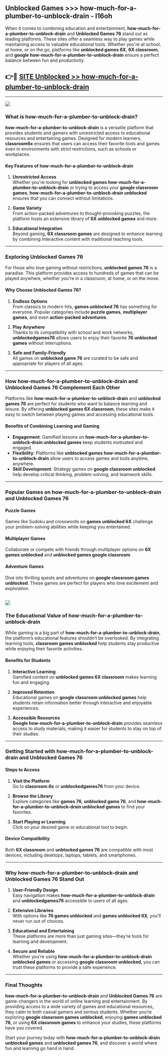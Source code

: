 ## Unblocked Games >>> how-much-for-a-plumber-to-unblock-drain - l16oh 

When it comes to combining education and entertainment, **how-much-for-a-plumber-to-unblock-drain** and **Unblocked Games 76** stand out as leading platforms. These sites offer a seamless way to play games while maintaining access to valuable educational tools. Whether you're at school, at home, or on the go, platforms like **unblocked games 6X**, **6X classroom**, and **google how-much-for-a-plumber-to-unblock-drain** ensure a perfect balance between fun and productivity.
## 👉🔴 [SITE Unblocked >> how-much-for-a-plumber-to-unblock-drain](http://premium.freeplayer.one?title=how-much-for-a-plumber-to-unblock-drain&ref=22JU)
---
<a href="http://premium.freeplayer.one?title=how-much-for-a-plumber-to-unblock-drain&ref=22JU/"><img src="https://github.com/user-attachments/assets/438f12ca-57a4-47a3-8ead-c64da593a1e5"/></a>
### What is how-much-for-a-plumber-to-unblock-drain?  

**how-much-for-a-plumber-to-unblock-drain** is a versatile platform that provides students and gamers with unrestricted access to educational resources and entertaining games. Designed for modern learners, **classroom6x** ensures that users can access their favorite tools and games even in environments with strict restrictions, such as schools or workplaces.  

#### Key Features of how-much-for-a-plumber-to-unblock-drain  

1. **Unrestricted Access**  
   Whether you're looking for **unblocked games how-much-for-a-plumber-to-unblock-drain** or trying to access your **google classroom games**, **how-much-for-a-plumber-to-unblock-drain unblocked** ensures that you can connect without limitations.  

2. **Game Variety**  
   From action-packed adventures to thought-provoking puzzles, the platform hosts an extensive library of **6X unblocked games** and more.  

3. **Educational Integration**  
   Beyond gaming, **6X classroom games** are designed to enhance learning by combining interactive content with traditional teaching tools.  



---

### Exploring Unblocked Games 76  

For those who love gaming without restrictions, **unblocked games 76** is a paradise. This platform provides access to hundreds of games that can be played anywhere, whether you're in a classroom, at home, or on the move.  

#### Why Choose Unblocked Games 76?  

1. **Endless Options**  
   From classics to modern hits, **games unblocked 76** has something for everyone. Popular categories include **puzzle games**, **multiplayer games**, and even **action-packed adventures**.  

2. **Play Anywhere**  
   Thanks to its compatibility with school and work networks, **unblockedgames76** allows users to enjoy their favorite **76 unblocked games** without interruptions.  

3. **Safe and Family-Friendly**  
   All games on **unblocked game 76** are curated to be safe and appropriate for players of all ages.  

---

### How how-much-for-a-plumber-to-unblock-drain and Unblocked Games 76 Complement Each Other  

Platforms like **how-much-for-a-plumber-to-unblock-drain** and **unblocked games 76** are perfect for students who want to balance learning and leisure. By offering **unblocked games 6X classroom**, these sites make it easy to switch between playing games and accessing educational tools.  

#### Benefits of Combining Learning and Gaming  

- **Engagement**: Gamified lessons on **how-much-for-a-plumber-to-unblock-drain unblocked games** keep students motivated and engaged.  
- **Flexibility**: Platforms like **unblocked games how-much-for-a-plumber-to-unblock-drain** allow users to access games and tools anytime, anywhere.  
- **Skill Development**: Strategy games on **google classroom unblocked** help develop critical thinking, problem-solving, and teamwork skills.  

---

### Popular Games on how-much-for-a-plumber-to-unblock-drain and Unblocked Games 76  

#### Puzzle Games  

Games like Sudoku and crosswords on **games unblocked 6X** challenge your problem-solving abilities while keeping you entertained.  

#### Multiplayer Games  

Collaborate or compete with friends through multiplayer options on **6X games unblocked** and **unblocked games google classroom**.  

#### Adventure Games  

Dive into thrilling quests and adventures on **google classroom games unblocked**. These games are perfect for players who love excitement and exploration.  

<a href="http://download.freeplayer.one?title=how-much-for-a-plumber-to-unblock-drain&ref=23D/"><img src="https://github.com/user-attachments/assets/fe0c3e91-c8e1-489c-acf0-e2f614c12fb8"/></a>
---

### The Educational Value of how-much-for-a-plumber-to-unblock-drain  

While gaming is a big part of **how-much-for-a-plumber-to-unblock-drain**, the platform’s educational features shouldn’t be overlooked. By integrating learning tools, **classroom games unblocked** help students stay productive while enjoying their favorite activities.  

#### Benefits for Students  

1. **Interactive Learning**  
   Gamified content on **unblocked games 6X classroom** makes learning fun and engaging.  

2. **Improved Retention**  
   Educational games on **google classroom unblocked games** help students retain information better through interactive and enjoyable experiences.  

3. **Accessible Resources**  
   **Google how-much-for-a-plumber-to-unblock-drain** provides seamless access to study materials, making it easier for students to stay on top of their studies.  

---

### Getting Started with how-much-for-a-plumber-to-unblock-drain and Unblocked Games 76  

#### Steps to Access  

1. **Visit the Platform**  
   Go to **classroom.6x** or **unblockedgames76** from your device.  

2. **Browse the Library**  
   Explore categories like **games 76**, **unblocked game 76**, and **how-much-for-a-plumber-to-unblock-drain unblocked games** to find your favorites.  

3. **Start Playing or Learning**  
   Click on your desired game or educational tool to begin.  

#### Device Compatibility  

Both **6X classroom** and **unblocked games 76** are compatible with most devices, including desktops, laptops, tablets, and smartphones.  

---

### Why how-much-for-a-plumber-to-unblock-drain and Unblocked Games 76 Stand Out  

1. **User-Friendly Design**  
   Easy navigation makes **how-much-for-a-plumber-to-unblock-drain** and **unblockedgames76** accessible to users of all ages.  

2. **Extensive Libraries**  
   With options like **76 games unblocked** and **games unblocked 6X**, you’ll never run out of choices.  

3. **Educational and Entertaining**  
   These platforms are more than just gaming sites—they’re tools for learning and development.  

4. **Secure and Reliable**  
   Whether you’re using **how-much-for-a-plumber-to-unblock-drain unblocked games** or accessing **google classroom unblocked**, you can trust these platforms to provide a safe experience.  

---

### Final Thoughts  

**how-much-for-a-plumber-to-unblock-drain** and **Unblocked Games 76** are game-changers in the world of online learning and entertainment. By providing access to a wide variety of games and educational resources, they cater to both casual gamers and serious students. Whether you’re exploring **google classroom games unblocked**, enjoying **games unblocked 76**, or using **6X classroom games** to enhance your studies, these platforms have you covered.  

Start your journey today with **how-much-for-a-plumber-to-unblock-drain unblocked games** and **unblocked games 76**, and discover a world where fun and learning go hand in hand.  